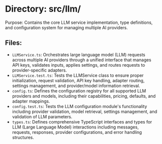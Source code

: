 # Directory: src/llm/

Purpose: Contains the core LLM service implementation, type definitions, and configuration system for managing multiple AI providers.

## Files:

- `LLMService.ts`: Orchestrates large language model (LLM) requests across multiple AI providers through a unified interface that manages API keys, validates inputs, applies settings, and routes requests to provider-specific adapters.
- `LLMService.test.ts`: Tests the LLMService class to ensure proper initialization, request validation, API key handling, adapter routing, settings management, and provider/model information retrieval.
- `config.ts`: Defines the configuration registry for all supported LLM providers and models, including their capabilities, pricing, defaults, and adapter mappings.
- `config.test.ts`: Tests the LLM configuration module's functionality including provider validation, model retrieval, settings management, and validation of LLM parameters.
- `types.ts`: Defines comprehensive TypeScript interfaces and types for LLM (Large Language Model) interactions including messages, requests, responses, provider configurations, and error handling structures.